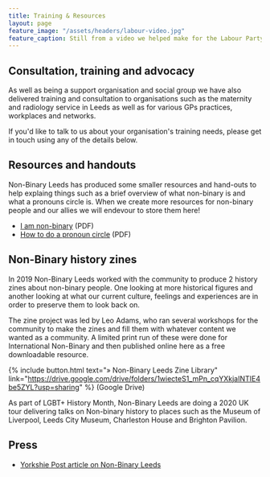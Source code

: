 ```yaml
---
title: Training & Resources
layout: page
feature_image: "/assets/headers/labour-video.jpg"
feature_caption: Still from a video we helped make for the Labour Party on Trans Day of Remembrance
---
```


## Consultation, training and advocacy

As well as being a support organisation and social group we have also delivered training and consultation to organisations such as the maternity and radiology service in Leeds as well as for various GPs practices, workplaces and networks.

If you'd like to talk to us about your organisation's training needs, please get in touch using any of the details below.

## Resources and handouts

Non-Binary Leeds has produced some smaller resources and hand-outs to help explaing things such as a brief overview of what non-binary is and what a pronouns circle is.
When we create more resources for non-binary people and our allies we will endevour to store them here! 

* [I am non-binary](/assets/pdf/i-am-non-binary.pdf) (PDF)
* [How to do a pronoun circle](/assets/pdf/pronoun-circles.pdf) (PDF)

## Non-Binary history zines

In 2019 Non-Binary Leeds worked with the community to produce 2 history zines about non-binary people. One looking at more historical figures and another looking at what our current culture, feelings and experiences are in order to preserve them to look back on.

The zine project was led by Leo Adams, who ran several workshops for the community to make the zines and fill them with whatever content we wanted as a community. 
A limited print run of these were done for International Non-Binary and then published online here as a free downloadable resource.

{% include button.html text="&raquo; Non-Binary Leeds Zine Library" link="https://drive.google.com/drive/folders/1wiecteS1_mPn_cqYXkjaINTIE4be5ZYL?usp=sharing" %} (Google Drive)

As part of LGBT+ History Month, Non-Binary Leeds are doing a 2020 UK tour delivering talks on Non-binary history to places such as the Museum of Liverpool, Leeds City Museum, Charleston House and Brighton Pavilion.

## Press

* [Yorkshie Post article on Non-Binary Leeds](https://www.yorkshirepost.co.uk/news/crime/meet-the-yorkshire-non-binary-gender-community-fighting-back-against-a-rising-tide-of-stigma-and-hate-1-9912686)
